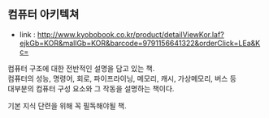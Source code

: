 ## 컴퓨터 아키텍쳐

- link : http://www.kyobobook.co.kr/product/detailViewKor.laf?ejkGb=KOR&mallGb=KOR&barcode=9791156641322&orderClick=LEa&Kc=

컴퓨터 구조에 대한 전반적인 설명을 담고 있는 책.  
컴퓨터의 성능, 명령어, 회로, 파이프라이닝, 메모리, 캐시, 가상메모리, 버스 등  
대부분의 컴퓨터 구성 요소와 그 작동을 설명하는 책이다.  

기본 지식 단련을 위해 꼭 필독해야될 책.  
